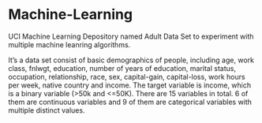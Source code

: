 # Machine-Learning

UCI Machine Learning Depository named Adult Data Set to experiment with multiple machine leanring algorithms. 

It’s a data set consist of basic demographics of people, including age, work class, fnlwgt, education, number of years of education, marital status, occupation, relationship, race, sex, capital-gain, capital-loss, work hours per week, native country and income. The target variable is income, which is a binary variable (>50k and <=50K). There are 15 variables in total. 6 of them are continuous variables and 9 of them are categorical variables with multiple distinct values. 


